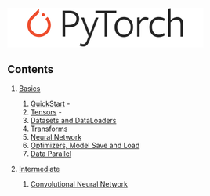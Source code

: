 ![logo](logo/pytorch_logo_2018.svg)

## Contents

1. [Basics](tutorials/01-basics)
    1. [QuickStart]('tutorials/01-basics/01-quickstart/main.py') - 
    2. [Tensors](tutorials/01-basics/02-tensors/main.py) -
    3. [Datasets and DataLoaders](tutorials/01-basics/03-dataset-dataloaders/main.py)
    4. [Transforms](tutorials/01-basics/04-transforms/main.py)
    5. [Neural Network](tutorials/01-basics/05-neural-network/main.py)
    6. [Optimizers, Model Save and Load](tutorials/01-basics/06-optim-save-load/main.py)
    7. [Data Parallel](tutorials/01-basics/07-data-parallel/main.py)
    
2. [Intermediate](tutorials/02-intermediate)
    1. [Convolutional Neural Network](tutorials/02-intermediate/01-convolutional-nn/main.py)
    